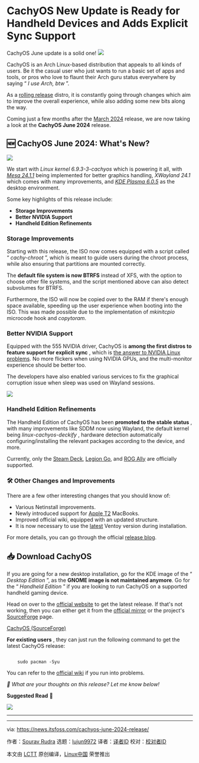 [#]: subject: "CachyOS New Update is Ready for Handheld Devices and Adds Explicit Sync Support"
[#]: via: "https://news.itsfoss.com/cachyos-june-2024-release/"
[#]: author: "Sourav Rudra https://news.itsfoss.com/author/sourav/"
[#]: collector: "lujun9972/lctt-scripts-1705972010"
[#]: translator: " "
[#]: reviewer: " "
[#]: publisher: " "
[#]: url: " "

CachyOS New Update is Ready for Handheld Devices and Adds Explicit Sync Support
======
CachyOS June update is a solid one!
[![][1]][2]

CachyOS is an Arch Linux-based distribution that appeals to all kinds of users. Be it the casual user who just wants to run a basic set of apps and tools, or pros who love to flaunt their Arch guru status everywhere by saying “ _I use Arch, btw_ ”.

As a [rolling release][3] distro, it is constantly going through changes which aim to improve the overall experience, while also adding some new bits along the way.

Coming just a few months after the [March 2024][4] release, we are now taking a look at the **CachyOS June 2024** release.

## 🆕 CachyOS June 2024: What's New?

![][5]

We start with _Linux kernel 6.9.3-3-cachyos_ which is powering it all, with [_Mesa 24.1.1_][6] being implemented for better graphics handling, _XWayland 24.1_ which comes with many improvements, and [_KDE Plasma 6.0.5_][7] as the desktop environment.

Some key highlights of this release include:

  * **Storage Improvements**
  * **Better NVIDIA Support**
  * **Handheld Edition Refinements**



### Storage Improvements

Starting with this release, the ISO now comes equipped with a script called “ _cachy-chroot_ ”, which is meant to guide users during the chroot process, while also ensuring that partitions are mounted correctly.

The **default file system is now BTRFS** instead of XFS, with the option to choose other file systems, and the script mentioned above can also detect subvolumes for BTRFS.

Furthermore, the ISO will now be copied over to the RAM if there's enough space available, speeding up the user experience when booting into the ISO. This was made possible due to the implementation of _mkinitcpio_ microcode hook and _copytoram_.

### Better NVIDIA Support

Equipped with the 555 NVIDIA driver, CachyOS is **among the first distros to feature support for explicit sync** , which is [the answer to NVIDIA Linux problems][8]. No more flickers when using NVIDIA GPUs, and the multi-monitor experience should be better too.

The developers have also enabled various services to fix the graphical corruption issue when sleep was used on Wayland sessions.

![][9]

### Handheld Edition Refinements

The Handheld Edition of CachyOS has been **promoted to the stable status** , with many improvements like SDDM now using Wayland, the default kernel being _linux-cachyos-deckify_ , hardware detection automatically configuring/installing the relevant packages according to the device, and more.

Currently, only the [Steam Deck][10], [Legion Go][11], and [ROG Ally][12] are officially supported.

### 🛠️ Other Changes and Improvements

There are a few other interesting changes that you should know of:

  * Various Netinstall improvements.
  * Newly introduced support for [Apple T2][13] MacBooks.
  * Improved official wiki, equipped with an updated structure.
  * It is now necessary to use the [latest][14] Ventoy version during installation.



For more details, you can go through the official [release blog][15].

## 📥 Download CachyOS

If you are going for a new desktop installation, go for the KDE image of the “ _Desktop Edition_ ”, as the **GNOME image is not maintained anymore**. Go for the “ _Handheld Edition_ ” if you are looking to run CachyOS on a supported handheld gaming device.

Head on over to the [official website][16] to get the latest release. If that's not working, then you can either get it from the [official mirror][17] or the project's [SourceForge][18] page.

[CachyOS (SourceForge)][18]

**For existing users** , they can just run the following command to get the latest CachyOS release:

```

    sudo pacman -Syu

```

You can refer to the [official wiki][19] if you run into problems.

_💬 What are your thoughts on this release? Let me know below!_

**Suggested Read** 📖

![][20]

* * *

--------------------------------------------------------------------------------

via: https://news.itsfoss.com/cachyos-june-2024-release/

作者：[Sourav Rudra][a]
选题：[lujun9972][b]
译者：[译者ID](https://github.com/译者ID)
校对：[校对者ID](https://github.com/校对者ID)

本文由 [LCTT](https://github.com/LCTT/TranslateProject) 原创编译，[Linux中国](https://linux.cn/) 荣誉推出

[a]: https://news.itsfoss.com/author/sourav/
[b]: https://github.com/lujun9972
[1]: https://news.itsfoss.com/assets/images/pikapods.jpg
[2]: https://www.pikapods.com/?utm_campaign=banner-2024-05&utm_source=itsfoss
[3]: https://itsfoss.com/rolling-release/
[4]: https://news.itsfoss.com/cachyos-march-2024-release/
[5]: https://news.itsfoss.com/content/images/2024/06/CachyOS_June_2024.jpg
[6]: https://docs.mesa3d.org/relnotes/24.1.1.html
[7]: https://kde.org/announcements/changelogs/plasma/6/6.0.4-6.0.5/
[8]: https://news.itsfoss.com/explicit-sync-wayland/
[9]: https://news.itsfoss.com/content/images/size/w256h256/2022/08/android-chrome-192x192.png
[10]: https://store.steampowered.com/steamdeck
[11]: https://www.lenovo.com/us/en/p/handheld/legion-go/len106g0001
[12]: https://rog.asus.com/gaming-handhelds/rog-ally/rog-ally-2023/
[13]: https://en.wikipedia.org/wiki/Apple_T2
[14]: https://github.com/ventoy/Ventoy/releases
[15]: https://cachyos.org/blog/2406-june-release/
[16]: https://cachyos.org/download/
[17]: https://mirror.cachyos.org/ISO/
[18]: https://sourceforge.net/projects/cachyos-arch/files/gui-installer/
[19]: https://wiki.cachyos.org/installation/updating_cachyos/
[20]: https://itsfoss.com/content/images/size/w256h256/2022/12/android-chrome-192x192.png
